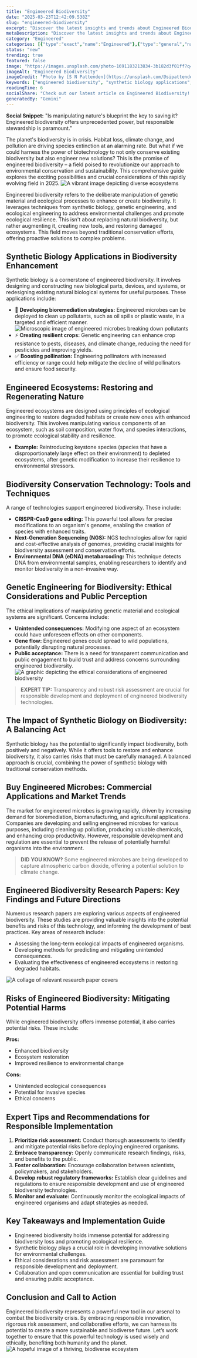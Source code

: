 ```yaml
---
title: "Engineered Biodiversity"
date: "2025-03-23T12:42:09.538Z"
slug: "engineered-biodiversity"
excerpt: "Discover the latest insights and trends about Engineered Biodiversity. This comprehensive guide covers everything you need to know about Engineered Biodiversity in 2025."
metaDescription: "Discover the latest insights and trends about Engineered Biodiversity. This comprehensive guide covers everything you need to know about Engineered Biodive..."
category: "Engineered"
categories: [{"type":"exact","name":"Engineered"},{"type":"general","name":"Environmental Science"},{"type":"medium","name":"Conservation Biology"},{"type":"specific","name":"Gene Editing"},{"type":"niche","name":"CRISPR-Cas9 Applications"}]
status: "new"
trending: true
featured: false
image: "https://images.unsplash.com/photo-1691183213834-3b182d3f01ff?q=85&w=1200&fit=max&fm=webp&auto=compress"
imageAlt: "Engineered Biodiversity"
imageCredit: "Photo by [S N Pattenden](https://unsplash.com/@sipattenden) on Unsplash"
keywords: ["engineered biodiversity", "synthetic biology applications", "engineered ecosystems", "biodiversity conservation technology", "genetic engineering for biodiversity", "buy engineered microbes", "engineered biodiversity benefits", "risks of engineered biodiversity", "engineered biodiversity research papers", "impact of synthetic biology on biodiversity"]
readingTime: 6
socialShare: "Check out our latest article on Engineered Biodiversity! Engineered Biodiversity #engineered biodiversity #synthetic biology applications #engineered ecosystems"
generatedBy: "Gemini"
---
```


**Social Snippet:**  "Is manipulating nature's blueprint the key to saving it? Engineered biodiversity offers unprecedented power, but responsible stewardship is paramount."

The planet's biodiversity is in crisis.  Habitat loss, climate change, and pollution are driving species extinction at an alarming rate.  But what if we could harness the power of biotechnology to not only conserve existing biodiversity but also engineer new solutions?  This is the promise of engineered biodiversity – a field poised to revolutionize our approach to environmental conservation and sustainability.  This comprehensive guide explores the exciting possibilities and crucial considerations of this rapidly evolving field in 2025. ![A vibrant image depicting diverse ecosystems](https://images.unsplash.com/photo-1691183213834-3b182d3f01ff?q=85&w=1200&fit=max&fm=webp&auto=compress)



Engineered biodiversity refers to the deliberate manipulation of genetic material and ecological processes to enhance or create biodiversity.  It leverages techniques from synthetic biology, genetic engineering, and ecological engineering to address environmental challenges and promote ecological resilience. This isn't about replacing natural biodiversity, but rather augmenting it, creating new tools, and restoring damaged ecosystems.  This field moves beyond traditional conservation efforts, offering proactive solutions to complex problems.

## Synthetic Biology Applications in Biodiversity Enhancement

Synthetic biology is a cornerstone of engineered biodiversity. It involves designing and constructing new biological parts, devices, and systems, or redesigning existing natural biological systems for useful purposes.  These applications include:

* 🔑 **Developing bioremediation strategies:** Engineered microbes can be deployed to clean up pollutants, such as oil spills or plastic waste, in a targeted and efficient manner.  ![Microscopic image of engineered microbes breaking down pollutants](https://images.unsplash.com/photo-1683009427470-a36fee396389?q=85&w=1200&fit=max&fm=webp&auto=compress)
* ⚡ **Creating resilient crops:** Genetic engineering can enhance crop resistance to pests, diseases, and climate change, reducing the need for pesticides and improving yields.
* ✅ **Boosting pollination:** Engineering pollinators with increased efficiency or range could help mitigate the decline of wild pollinators and ensure food security.

## Engineered Ecosystems: Restoring and Regenerating Nature

Engineered ecosystems are designed using principles of ecological engineering to restore degraded habitats or create new ones with enhanced biodiversity. This involves manipulating various components of an ecosystem, such as soil composition, water flow, and species interactions, to promote ecological stability and resilience.

* **Example:** Reintroducing keystone species (species that have a disproportionately large effect on their environment) to depleted ecosystems, after genetic modification to increase their resilience to environmental stressors.

## Biodiversity Conservation Technology: Tools and Techniques

A range of technologies support engineered biodiversity. These include:

* **CRISPR-Cas9 gene editing:**  This powerful tool allows for precise modifications to an organism's genome, enabling the creation of species with enhanced traits.
* **Next-Generation Sequencing (NGS):** NGS technologies allow for rapid and cost-effective analysis of genomes, providing crucial insights for biodiversity assessment and conservation efforts.
* **Environmental DNA (eDNA) metabarcoding:**  This technique detects DNA from environmental samples, enabling researchers to identify and monitor biodiversity in a non-invasive way.

##  Genetic Engineering for Biodiversity: Ethical Considerations and Public Perception

The ethical implications of manipulating genetic material and ecological systems are significant. Concerns include:

* **Unintended consequences:**  Modifying one aspect of an ecosystem could have unforeseen effects on other components.
* **Gene flow:**  Engineered genes could spread to wild populations, potentially disrupting natural processes.
* **Public acceptance:**  There is a need for transparent communication and public engagement to build trust and address concerns surrounding engineered biodiversity.  ![A graphic depicting the ethical considerations of engineered biodiversity](https://images.unsplash.com/photo-1682687981922-7b55dbb30892?q=85&w=1200&fit=max&fm=webp&auto=compress)

> **EXPERT TIP:**  Transparency and robust risk assessment are crucial for responsible development and deployment of engineered biodiversity technologies.

##  The Impact of Synthetic Biology on Biodiversity: A Balancing Act

Synthetic biology has the potential to significantly impact biodiversity, both positively and negatively.  While it offers tools to restore and enhance biodiversity, it also carries risks that must be carefully managed.  A balanced approach is crucial, combining the power of synthetic biology with traditional conservation methods.

##  Buy Engineered Microbes:  Commercial Applications and Market Trends

The market for engineered microbes is growing rapidly, driven by increasing demand for bioremediation, biomanufacturing, and agricultural applications.  Companies are developing and selling engineered microbes for various purposes, including cleaning up pollution, producing valuable chemicals, and enhancing crop productivity.  However, responsible development and regulation are essential to prevent the release of potentially harmful organisms into the environment.

> **DID YOU KNOW?** Some engineered microbes are being developed to capture atmospheric carbon dioxide, offering a potential solution to climate change.

##  Engineered Biodiversity Research Papers:  Key Findings and Future Directions

Numerous research papers are exploring various aspects of engineered biodiversity.  These studies are providing valuable insights into the potential benefits and risks of this technology, and informing the development of best practices.  Key areas of research include:

* Assessing the long-term ecological impacts of engineered organisms.
* Developing methods for predicting and mitigating unintended consequences.
* Evaluating the effectiveness of engineered ecosystems in restoring degraded habitats.

![A collage of relevant research paper covers](https://images.unsplash.com/photo-1682687980115-a37b56ea7271?q=85&w=1200&fit=max&fm=webp&auto=compress)

##  Risks of Engineered Biodiversity:  Mitigating Potential Harms

While engineered biodiversity offers immense potential, it also carries potential risks.  These include:

**Pros:**

* Enhanced biodiversity
* Ecosystem restoration
* Improved resilience to environmental change

**Cons:**

* Unintended ecological consequences
* Potential for invasive species
* Ethical concerns

##  Expert Tips and Recommendations for Responsible Implementation

1. **Prioritize risk assessment:** Conduct thorough assessments to identify and mitigate potential risks before deploying engineered organisms.
2. **Embrace transparency:**  Openly communicate research findings, risks, and benefits to the public.
3. **Foster collaboration:**  Encourage collaboration between scientists, policymakers, and stakeholders.
4. **Develop robust regulatory frameworks:**  Establish clear guidelines and regulations to ensure responsible development and use of engineered biodiversity technologies.
5. **Monitor and evaluate:**  Continuously monitor the ecological impacts of engineered organisms and adapt strategies as needed.

## Key Takeaways and Implementation Guide

* Engineered biodiversity holds immense potential for addressing biodiversity loss and promoting ecological resilience.
* Synthetic biology plays a crucial role in developing innovative solutions for environmental challenges.
* Ethical considerations and risk assessment are paramount for responsible development and deployment.
* Collaboration and open communication are essential for building trust and ensuring public acceptance.

## Conclusion and Call to Action

Engineered biodiversity represents a powerful new tool in our arsenal to combat the biodiversity crisis. By embracing responsible innovation, rigorous risk assessment, and collaborative efforts, we can harness its potential to create a more sustainable and biodiverse future.  Let’s work together to ensure that this powerful technology is used wisely and ethically, benefiting both humanity and the planet. ![A hopeful image of a thriving, biodiverse ecosystem](https://images.unsplash.com/photo-1731283903615-b0683f910bb2?q=85&w=1200&fit=max&fm=webp&auto=compress)
